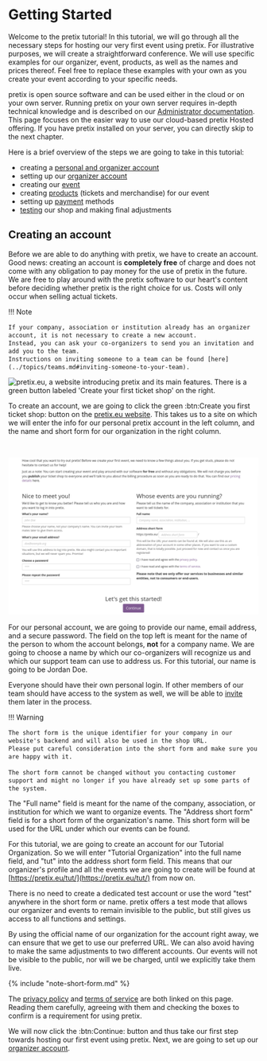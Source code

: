 # Getting Started

Welcome to the pretix tutorial! 
In this tutorial, we will go through all the necessary steps for hosting our very first event using pretix.
For illustrative purposes, we will create a straightforward conference. 
We will use specific examples for our organizer, event, products, as well as the names and prices thereof. 
Feel free to replace these examples with your own as you create your event according to your specific needs. 

pretix is open source software and can be used either in the cloud or on your own server.
Running pretix on your own server requires in-depth technical knowledge and is described on our [Administrator documentation](https://docs.pretix.eu/en/latest/admin/index.html).
This page focuses on the easier way to use our cloud-based pretix Hosted offering.
If you have pretix installed on your server, you can directly skip to the next chapter.

Here is a brief overview of the steps we are going to take in this tutorial: 

 - creating a [personal and organizer account](getting-started.md#creating-an-account)
 - setting up our [organizer account](organizer-account.md) 
 - creating our [event](event.md) 
 - creating [products](products.md) (tickets and merchandise) for our event 
 - setting up [payment](payment.md) methods
 - [testing](testing.md) our shop and making final adjustments 

## Creating an account

Before we are able to do anything with pretix, we have to create an account. 
Good news: creating an account is __completely free__ of charge and does not come with any obligation to pay money for the use of pretix in the future. 
We are free to play around with the pretix software to our heart's content before deciding whether pretix is the right choice for us. 
Costs will only occur when selling actual tickets.

!!! Note

    If your company, association or institution already has an organizer account, it is not necessary to create a new account. 
    Instead, you can ask your co-organizers to send you an invitation and add you to the team. 
    Instructions on inviting someone to a team can be found [here](../topics/teams.md#inviting-someone-to-your-team). 

![pretix.eu, a website introducing pretix and its main features. 
There is a green button labeled 'Create your first ticket shop' on the right.](../assets/screens/account/pretix-eu.png "pretix.eu screenshot" ) 

To create an account, we are going to click the green :btn:Create you first ticket shop: button on the [pretix.eu website](https://pretix.eu/about/en/ "https://pretix.eu/about/en").
This takes us to a site on which we will enter the info for our personal pretix account in the left column, and the name and short form for our organization in the right column. 

<br>

![a website with input fields for account information as well as the name and short form of the organizer](../assets/screens/account/pretix-create-account.png "pretix.eu/about/en/setup screenshot" ) 

For our personal account, we are going to provide our name, email address, and a secure password. 
The field on the top left is meant for the name of the person to whom the account belongs, **not** for a company name. 
We are going to choose a name by which our co-organizers will recognize us and which our support team can use to address us. 
For this tutorial, our name is going to be Jordan Doe.

Everyone should have their own personal login.
If other members of our team should have access to the system as well, we will be able to [invite](../topics/teams.md#inviting-someone-to-your-team) them later in the process.

!!! Warning

    The short form is the unique identifier for your company in our website's backend and will also be used in the shop URL. 
    Please put careful consideration into the short form and make sure you are happy with it.

    The short form cannot be changed without you contacting customer support and might no longer if you have already set up some parts of the system.

The "Full name" field is meant for the name of the company, association, or institution for which we want to organize events. 
The "Address short form" field is for a short form of the organization's name. 
This short form will be used for the URL under which our events can be found. 

For this tutorial, we are going to create an account for our Tutorial Organization. 
So we will enter "Tutorial Organization" into the full name field, and "tut" into the address short form field. 
This means that our organizer's profile and all the events we are going to create will be found at [https://pretix.eu/tut/](https://pretix.eu/tut/) from now on. 

There is no need to create a dedicated test account or use the word "test" anywhere in the short form or name. 
pretix offers a test mode that allows our organizer and events to remain invisible to the public, but still gives us access to all functions and settings. 

By using the official name of our organization for the account right away, we can ensure that we get to use our preferred URL. 
We can also avoid having to make the same adjustments to two different accounts. 
Our events will not be visible to the public, nor will we be charged, until we explicitly take them live. 

{% include "note-short-form.md" %}

The [privacy policy](https://pretix.eu/about/en/privacy) and [terms of service](https://pretix.eu/about/en/terms) are both linked on this page. 
Reading them carefully, agreeing with them and checking the boxes to confirm is a requirement for using pretix. 

We will now click the :btn:Continue: button and thus take our first step towards hosting our first event using pretix. 
Next, we are going to set up our [organizer account](organizer-account.md). 